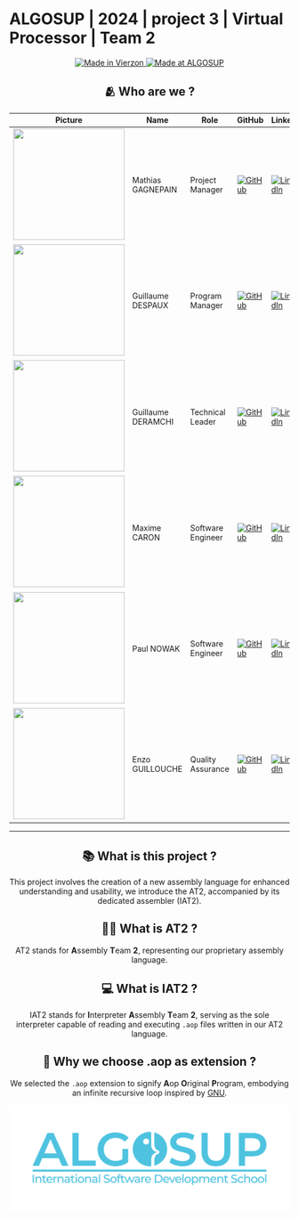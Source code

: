 # ALGOSUP | 2024 | project 3 | Virtual Processor | Team 2

<div align="center">
    <a href="https://en.wikipedia.org/wiki/Vierzon">
        <img src="https://img.shields.io/badge/Made%20in-Vierzon-success.svg" alt="Made in Vierzon">
    </a>
    <a href="https://algosup.com/">
        <img src="https://img.shields.io/badge/Made%20at-ALGOSUP-blue.svg" alt="Made at ALGOSUP">
    </a>
    <div>
    <!-- ![Logo]() -->
    <div>
</div>



## 🫂 Who are we ?
| **Picture**                                                                                           | **Name**           | **Role**          | **GitHub**                                                                                                                                                         | **LinkedIn**                                                                                                                                                                                  |
| ----------------------------------------------------------------------------------------------------- | ------------------ | ----------------- | ------------------------------------------------------------------------------------------------------------------------------------------------------------------ | --------------------------------------------------------------------------------------------------------------------------------------------------------------------------------------------- |
| <img src=https://ca.slack-edge.com/T06AELBCZSB-U06AS9UQZ6Z-g7986289d5c2-512 width="200" height="200"> | Mathias GAGNEPAIN  | Project Manager   | [<img src="https://upload.wikimedia.org/wikipedia/commons/c/c2/GitHub_Invertocat_Logo.svg" alt="GitHub" style="width: 50px">](https://github.com/MathiasGagnepain) | [<img src="https://static-00.iconduck.com/assets.00/linkedin-color-icon-256x256-ia566k6a.png" alt="LinkedIn" style="width: 50px">](https://www.linkedin.com/in/mathias-gagnepain-426a131b0/)  |              
| <img src=https://ca.slack-edge.com/T06AELBCZSB-U06BJ1BQE00-g3ffdd245b21-512 width="200" height="200"> | Guillaume DESPAUX  | Program Manager   | [<img src="https://upload.wikimedia.org/wikipedia/commons/c/c2/GitHub_Invertocat_Logo.svg" alt="GitHub" style="width: 50px">](https://github.com/GuillaumeDespaux) | [<img src="https://static-00.iconduck.com/assets.00/linkedin-color-icon-256x256-ia566k6a.png" alt="LinkedIn" style="width: 50px">](https://www.linkedin.com/in/guillaume-despaux-084b10206/)  |              
| <img src=https://ca.slack-edge.com/T06AELBCZSB-U06ATEC5AG5-g70bf9de2131-512 width="200" height="200"> | Guillaume DERAMCHI | Technical Leader  | [<img src="https://upload.wikimedia.org/wikipedia/commons/c/c2/GitHub_Invertocat_Logo.svg" alt="GitHub" style="width: 50px">](https://github.com/Guillaume18100)   | [<img src="https://static-00.iconduck.com/assets.00/linkedin-color-icon-256x256-ia566k6a.png" alt="LinkedIn" style="width: 50px">](https://www.linkedin.com/in/guillaume-deramchi-a45116293/) |              
| <img src=https://ca.slack-edge.com/T06AELBCZSB-U06AXL3CDGC-gf21fde06b1f-512 width="200" height="200"> | Maxime CARON       | Software Engineer | [<img src="https://upload.wikimedia.org/wikipedia/commons/c/c2/GitHub_Invertocat_Logo.svg" alt="GitHub" style="width: 50px">](https://github.com/MaximeAlgosup)    | [<img src="https://static-00.iconduck.com/assets.00/linkedin-color-icon-256x256-ia566k6a.png" alt="LinkedIn" style="width: 50px">](https://www.linkedin.com/in/maxime-caron-dev/)             |              
| <img src=https://ca.slack-edge.com/T06AELBCZSB-U06CFLBV3MZ-g3621cbd420c-512 width="200" height="200"> | Paul NOWAK         | Software Engineer | [<img src="https://upload.wikimedia.org/wikipedia/commons/c/c2/GitHub_Invertocat_Logo.svg" alt="GitHub" style="width: 50px">](https://github.com/PaulNowak36)      | [<img src="https://static-00.iconduck.com/assets.00/linkedin-color-icon-256x256-ia566k6a.png" alt="LinkedIn" style="width: 50px">](https://www.linkedin.com/in/paul-nowak-0757a61a7/)         |              
| <img src=https://ca.slack-edge.com/T06AELBCZSB-U06ANSN526S-g20f42d2a13d-512 width="200" height="200"> | Enzo GUILLOUCHE    | Quality Assurance | [<img src="https://upload.wikimedia.org/wikipedia/commons/c/c2/GitHub_Invertocat_Logo.svg" alt="GitHub" style="width: 50px">](https://github.com/EnzoGuillouche)   | [<img src="https://static-00.iconduck.com/assets.00/linkedin-color-icon-256x256-ia566k6a.png" alt="LinkedIn" style="width: 50px">](https://www.linkedin.com/in/enzo-g-b62114293/)             |              

<hr>

## 📚 What is this project ?

This project involves the creation of a new assembly language for enhanced understanding and usability, we introduce the AT2, accompanied by its dedicated assembler (IAT2).

## 🕵️‍♂️ What is AT2 ?

AT2 stands for **A**ssembly **T**eam **2**, representing our proprietary assembly language.

## 💻 What is IAT2 ?

IAT2 stands for **I**nterpreter **A**ssembly **T**eam **2**, serving as the sole interpreter capable of reading and executing `.aop` files written in our AT2 language.

## 💾 Why we choose .aop as extension ?

We selected the `.aop` extension to signify **A**op **O**riginal **P**rogram, embodying an infinite recursive loop inspired by [GNU](https://en.wikipedia.org/wiki/GNU#Name).


<a href="https://algosup.com/"> ![ALGOSUP](documents\images\management\algosup.png)</a>